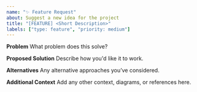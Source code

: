 ```yaml
---
name: "✨ Feature Request"
about: Suggest a new idea for the project
title: "[FEATURE] <Short Description>"
labels: ["type: feature", "priority: medium"]
---
```


**Problem**
What problem does this solve?

**Proposed Solution**
Describe how you'd like it to work.

**Alternatives**
Any alternative approaches you’ve considered.

**Additional Context**
Add any other context, diagrams, or references here.


